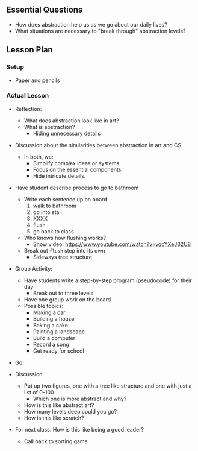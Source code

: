 ## Essential Questions

- How does abstraction help us as we go about our daily lives?
- What situations are necessary to "break through" abstraction levels?

## Lesson Plan

### Setup

- Paper and pencils

### Actual Lesson

- Reflection:
    - What does abstraction look like in art?
    - What is abstraction?
        - Hiding unnecessary details
- Discussion about the similarities between abstraction in art and CS
    - In both, we:
        - Simplify complex ideas or systems.
        - Focus on the essential components.
        - Hide intricate details.
- Have student describe process to go to bathroom
    - Write each sentence up on board
        1. walk to bathroom
        2. go into stall
        3. XXXX
        4. flush
        5. go back to class
    - Who knows how flushing works?
        - Show video: https://www.youtube.com/watch?v=vqcYXeJ02U8
    - Break out `flush` step into its own 
        - Sideways tree structure
- Group Activity:
    - Have students write a step-by-step program (pseudocode) for their day
        - Break out to three levels
    - Have one group work on the board
    - Possible topics:
        - Making a car
        - Building a house
        - Baking a cake
        - Painting a landscape
        - Build a computer
        - Record a song
        - Get ready for school
- Go!
- Discussion:
    - Put up two figures, one with a tree like structure and one with just a list of 0-100
        - Which one is more abstract and why?
    - How is this like abstract art?
    - How many levels deep could you go?
    - How is this like scratch?

- For next class: How is this like being a good leader?
    - Call back to sorting game
